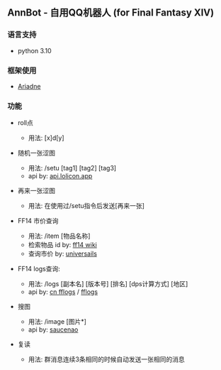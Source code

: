 ## AnnBot - 自用QQ机器人 (for Final Fantasy XIV)

### 语言支持

* python 3.10

### 框架使用

* [Ariadne](https://github.com/GraiaProject/Ariadne)

### 功能

* roll点
  * 用法: [x]d[y]

* 随机一张涩图
  * 用法: /setu [tag1] [tag2] [tag3]
  * api by: [api.lolicon.app](https://api.lolicon.app/#/setu)

* 再来一张涩图
  * 用法: 在使用过/setu指令后发送[再来一张]


* FF14 市价查询
  * 用法: /item [物品名称]
  * 检索物品 id by: [ff14 wiki](https://ff14.huijiwiki.com/wiki/%E9%A6%96%E9%A1%B5)
  * 查询市价 by: [universails](https://universalis.app/)

* FF14 logs查询:
  * 用法: /logs [副本名] [版本号] [排名] [dps计算方式] [地区]
  * api by: [cn fflogs](https://cn.fflogs.com/) / [fflogs](https://www.fflogs.com/)

* 搜图
  * 用法: /image [图片*]
  * api by: [saucenao](https://saucenao.com/)

* 复读
  * 用法: 群消息连续3条相同的时候自动发送一张相同的消息

